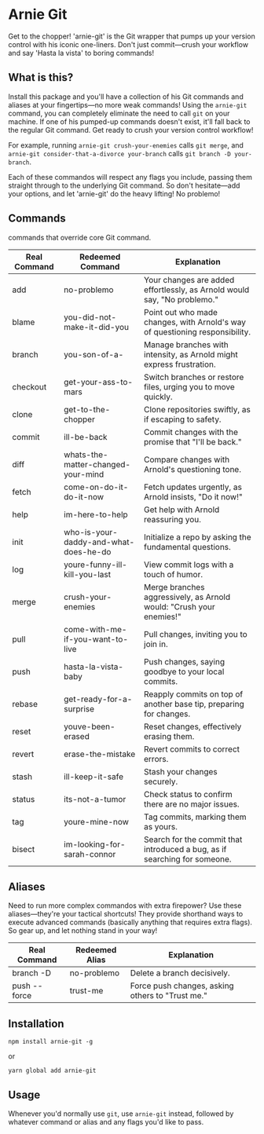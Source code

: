 # Arnie Git

Get to the chopper! 'arnie-git' is the Git wrapper that pumps up your version control with his iconic one-liners. Don't just commit—crush your workflow and say 'Hasta la vista' to boring commands!

## What is this?

Install this package and you'll have a collection of his Git commands and aliases at your fingertips—no more weak commands! Using the `arnie-git` command, you can completely eliminate the need to call `git` on your machine. If one of his pumped-up commands doesn't exist, it'll fall back to the regular Git command. Get ready to crush your version control workflow!

For example, running `arnie-git crush-your-enemies` calls `git merge`, and `arnie-git consider-that-a-divorce your-branch` calls `git branch -D your-branch`.

Each of these commandos will respect any flags you include, passing them straight through to the underlying Git command. So don't hesitate—add your options, and let 'arnie-git' do the heavy lifting! No problemo!

## Commands

commands that override core Git command.

| Real Command | Redeemed Command                      | Explanation                                                                  |
| ------------ | ------------------------------------- | ---------------------------------------------------------------------------- |
| add          | no-problemo                           | Your changes are added effortlessly, as Arnold would say, "No problemo."     |
| blame        | you-did-not-make-it-did-you           | Point out who made changes, with Arnold's way of questioning responsibility. |
| branch       | you-son-of-a-                         | Manage branches with intensity, as Arnold might express frustration.         |
| checkout     | get-your-ass-to-mars                  | Switch branches or restore files, urging you to move quickly.                |
| clone        | get-to-the-chopper                    | Clone repositories swiftly, as if escaping to safety.                        |
| commit       | ill-be-back                           | Commit changes with the promise that "I'll be back."                         |
| diff         | whats-the-matter-changed-your-mind    | Compare changes with Arnold's questioning tone.                              |
| fetch        | come-on-do-it-do-it-now               | Fetch updates urgently, as Arnold insists, "Do it now!"                      |
| help         | im-here-to-help                       | Get help with Arnold reassuring you.                                         |
| init         | who-is-your-daddy-and-what-does-he-do | Initialize a repo by asking the fundamental questions.                       |
| log          | youre-funny-ill-kill-you-last         | View commit logs with a touch of humor.                                      |
| merge        | crush-your-enemies                    | Merge branches aggressively, as Arnold would: "Crush your enemies!"          |
| pull         | come-with-me-if-you-want-to-live      | Pull changes, inviting you to join in.                                       |
| push         | hasta-la-vista-baby                   | Push changes, saying goodbye to your local commits.                          |
| rebase       | get-ready-for-a-surprise              | Reapply commits on top of another base tip, preparing for changes.           |
| reset        | youve-been-erased                     | Reset changes, effectively erasing them.                                     |
| revert       | erase-the-mistake                     | Revert commits to correct errors.                                            |
| stash        | ill-keep-it-safe                      | Stash your changes securely.                                                 |
| status       | its-not-a-tumor                       | Check status to confirm there are no major issues.                           |
| tag          | youre-mine-now                        | Tag commits, marking them as yours.                                          |
| bisect       | im-looking-for-sarah-connor           | Search for the commit that introduced a bug, as if searching for someone.    |

## Aliases

Need to run more complex commandos with extra firepower? Use these aliases—they're your tactical shortcuts! They provide shorthand ways to execute advanced commands (basically anything that requires extra flags). So gear up, and let nothing stand in your way!

| Real Command | Redeemed Alias | Explanation                                      |
| ------------ | -------------- | ------------------------------------------------ |
| branch -D    | no-problemo    | Delete a branch decisively.                      |
| push --force | trust-me       | Force push changes, asking others to "Trust me." |

## Installation

`npm install arnie-git -g`

or

`yarn global add arnie-git`

## Usage

Whenever you'd normally use `git`, use `arnie-git` instead, followed by whatever command or alias and any flags you'd like to pass.
